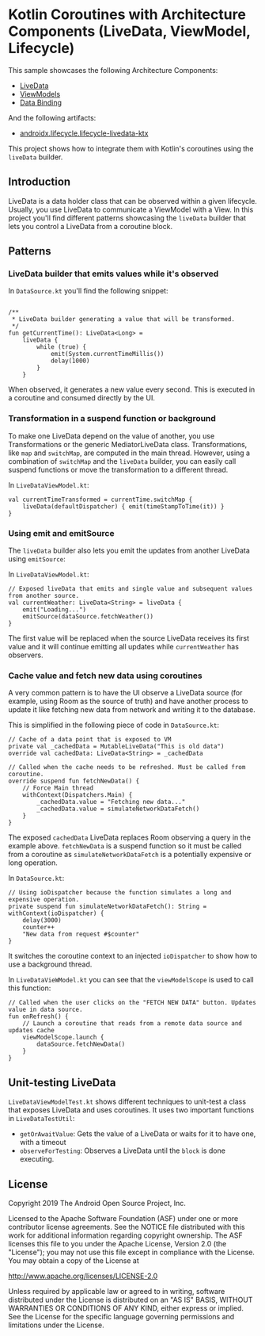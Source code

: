 Kotlin Coroutines with Architecture Components (LiveData, ViewModel, Lifecycle)
=============================================

This sample showcases the following Architecture Components:

* [LiveData](https://developer.android.com/reference/android/arch/lifecycle/LiveData.html)
* [ViewModels](https://developer.android.com/reference/android/arch/lifecycle/ViewModel.html)
* [Data Binding](https://developer.android.com/topic/libraries/data-binding)


And the following artifacts:

* [androidx.lifecycle.lifecycle-livedata-ktx](https://developer.android.com/jetpack/androidx/releases/lifecycle)

This project shows how to integrate them with Kotlin's coroutines using the `liveData` builder. 

Introduction
-------------

LiveData is a data holder class that can be observed within a given lifecycle. Usually, you use LiveData to communicate a ViewModel with a View. In this project you'll find different patterns showcasing the `liveData` builder that lets you control a LiveData from a coroutine block.

## Patterns

### LiveData builder that emits values while it's observed

In `DataSource.kt` you'll find the following snippet:

```

/**
 * LiveData builder generating a value that will be transformed.
 */
fun getCurrentTime(): LiveData<Long> =
    liveData {
        while (true) {
            emit(System.currentTimeMillis())
            delay(1000)
        }
    }
```

When observed, it generates a new value every second. This is executed in a coroutine and consumed directly by the UI.

### Transformation in a suspend function or background

To make one LiveData depend on the value of another, you use Transformations or the generic MediatorLiveData class.
Transformations, like `map` and `switchMap`, are computed in the main thread. However, using a combination of `switchMap` and the `liveData` builder, you can easily call suspend functions or move the transformation to a different thread.

In `LiveDataViewModel.kt`:

```
val currentTimeTransformed = currentTime.switchMap {
    liveData(defaultDispatcher) { emit(timeStampToTime(it)) }
}
```

### Using emit and emitSource

The `liveData` builder also lets you emit the updates from another LiveData using `emitSource`:

In `LiveDataViewModel.kt`:

```
// Exposed liveData that emits and single value and subsequent values from another source.
val currentWeather: LiveData<String> = liveData {
    emit("Loading...")
    emitSource(dataSource.fetchWeather())
}
```

The first value will be replaced when the source LiveData receives its first value and it will continue emitting all updates while `currentWeather` has observers.

### Cache value and fetch new data using coroutines

A very common pattern is to have the UI observe a LiveData source (for example, using Room as the source of truth) and have another process to update it like fetching new data from network and writing it to the database.

This is simplified in the following piece of code in `DataSource.kt`:

```
// Cache of a data point that is exposed to VM
private val _cachedData = MutableLiveData("This is old data")
override val cachedData: LiveData<String> = _cachedData

// Called when the cache needs to be refreshed. Must be called from coroutine.
override suspend fun fetchNewData() {
    // Force Main thread
    withContext(Dispatchers.Main) {
        _cachedData.value = "Fetching new data..."
        _cachedData.value = simulateNetworkDataFetch()
    }
}
```

The exposed `cachedData` LiveData replaces Room observing a query in the example above. `fetchNewData` is a suspend function so it must be called from a coroutine as `simulateNetworkDataFetch` is a potentially expensive or long operation.

In `DataSource.kt`:

```
// Using ioDispatcher because the function simulates a long and expensive operation.
private suspend fun simulateNetworkDataFetch(): String = withContext(ioDispatcher) {
    delay(3000)
    counter++
    "New data from request #$counter"
}
```

It switches the coroutine context to an injected `ioDispatcher` to show how to use a background thread.

In `LiveDataVieWModel.kt` you can see that the `viewModelScope` is used to call this function:

```
// Called when the user clicks on the "FETCH NEW DATA" button. Updates value in data source.
fun onRefresh() {
    // Launch a coroutine that reads from a remote data source and updates cache
    viewModelScope.launch {
        dataSource.fetchNewData()
    }
}
```

Unit-testing LiveData
-------------
`LiveDataViewModelTest.kt` shows different techniques to unit-test a class that exposes LiveData and uses coroutines. It uses two important functions in `LiveDataTestUtil`:
 - `getOrAwaitValue`:  Gets the value of a LiveData or waits for it to have one, with a timeout
 - `observeForTesting`: Observes a LiveData until the `block` is done executing.


License
--------

Copyright 2019 The Android Open Source Project, Inc.

Licensed to the Apache Software Foundation (ASF) under one or more contributor
license agreements.  See the NOTICE file distributed with this work for
additional information regarding copyright ownership.  The ASF licenses this
file to you under the Apache License, Version 2.0 (the "License"); you may not
use this file except in compliance with the License.  You may obtain a copy of
the License at

http://www.apache.org/licenses/LICENSE-2.0

Unless required by applicable law or agreed to in writing, software
distributed under the License is distributed on an "AS IS" BASIS, WITHOUT
WARRANTIES OR CONDITIONS OF ANY KIND, either express or implied.  See the
License for the specific language governing permissions and limitations under
the License.



